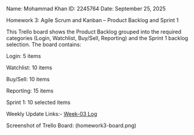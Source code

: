 Name: Mohammad Khan
ID: 2245764
Date: September 25, 2025

Homework 3: Agile Scrum and Kanban – Product Backlog and Sprint 1

This Trello board shows the Product Backlog grouped into the required categories (Login, Watchlist, Buy/Sell, Reporting) and the Sprint 1 backlog selection. The board contains:

Login: 5 items

Watchlist: 10 items

Buy/Sell: 10 items

Reporting: 15 items

Sprint 1: 10 selected items


Weekly Update Links:- [Week-03 Log](../weekly-logs/Week-03.md)


Screenshot of Trello Board: (homework3-board.png)
